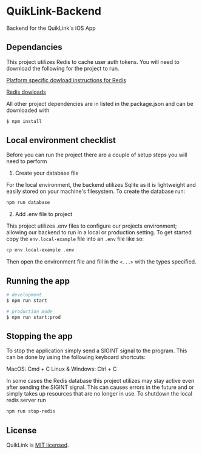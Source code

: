 # QuikLink-Backend

Backend for the QuikLink's iOS App

## Dependancies

This project utilizes Redis to cache user auth tokens. You will need to download the following for the project to run.

[Platform specific dowload instructions for Redis](https://redis.io/docs/getting-started/)

[Redis dowloads](https://redis.io/download/#redis-downloads)

All other project dependencies are in listed in the package.json and can be downloaded with

```bash
$ npm install
```

## Local environment checklist

Before you can run the project there are a couple of setup steps you will need to perform

1. Create your database file

For the local environment, the backend utilizes Sqlite as it is lightweight and easily stored on your machine's filesystem. To create the database run:

```bash
npm run database
```

2. Add .env file to project

This project utilizes .env files to configure our projects environment; allowing our backend to run in a local or production setting. To get started copy the `env.local-example` file into an `.env` file like so:

```bash
cp env.local-example .env
```

Then open the environment file and fill in the `<...>` with the types specified.

## Running the app

```bash
# development
$ npm run start

# production mode
$ npm run start:prod
```

## Stopping the app

To stop the application simply send a SIGINT signal to the program. This can be done by using the following keyboard shortcuts:

MacOS: Cmd + C
Linux & Windows: Ctrl + C

In some cases the Redis database this project utilizes may stay active even after sending the SIGINT signal. This can causes errors in the future and or simply takes up resources that are no longer in use. To shutdown the local redis server run

```bash
npm run stop-redis
```

## License

QuikLink is [MIT licensed](LICENSE).
